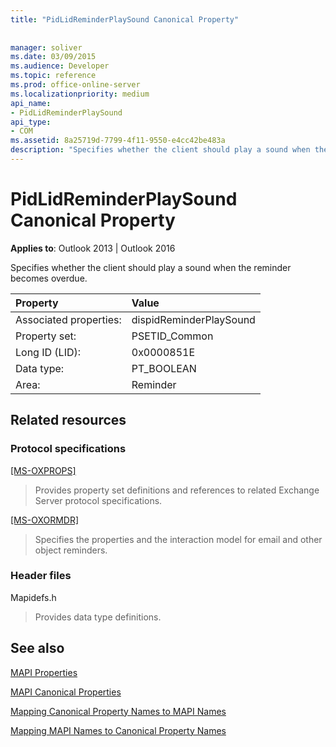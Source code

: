 ```yaml
---
title: "PidLidReminderPlaySound Canonical Property"
 
 
manager: soliver
ms.date: 03/09/2015
ms.audience: Developer
ms.topic: reference
ms.prod: office-online-server
ms.localizationpriority: medium
api_name:
- PidLidReminderPlaySound
api_type:
- COM
ms.assetid: 8a25719d-7799-4f11-9550-e4cc42be483a
description: "Specifies whether the client should play a sound when the reminder becomes overdue for Outlook 2013 and Outlook 2016."
---
```


# PidLidReminderPlaySound Canonical Property

  
  
**Applies to**: Outlook 2013 | Outlook 2016 
  
Specifies whether the client should play a sound when the reminder becomes overdue.
  
|Property |Value |
|:-----|:-----|
|Associated properties:  <br/> |dispidReminderPlaySound  <br/> |
|Property set:  <br/> |PSETID_Common  <br/> |
|Long ID (LID):  <br/> |0x0000851E  <br/> |
|Data type:  <br/> |PT_BOOLEAN  <br/> |
|Area:  <br/> |Reminder  <br/> |
   
## Related resources

### Protocol specifications

[[MS-OXPROPS]](https://msdn.microsoft.com/library/f6ab1613-aefe-447d-a49c-18217230b148%28Office.15%29.aspx)
  
> Provides property set definitions and references to related Exchange Server protocol specifications.
    
[[MS-OXORMDR]](https://msdn.microsoft.com/library/5454ebcc-e5d1-4da8-a598-d393b101caab%28Office.15%29.aspx)
  
> Specifies the properties and the interaction model for email and other object reminders.
    
### Header files

Mapidefs.h
  
> Provides data type definitions.
    
## See also



[MAPI Properties](mapi-properties.md)
  
[MAPI Canonical Properties](mapi-canonical-properties.md)
  
[Mapping Canonical Property Names to MAPI Names](mapping-canonical-property-names-to-mapi-names.md)
  
[Mapping MAPI Names to Canonical Property Names](mapping-mapi-names-to-canonical-property-names.md)

